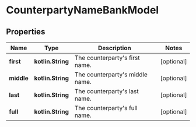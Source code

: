
# CounterpartyNameBankModel

## Properties
Name | Type | Description | Notes
------------ | ------------- | ------------- | -------------
**first** | **kotlin.String** | The counterparty&#39;s first name. |  [optional]
**middle** | **kotlin.String** | The counterparty&#39;s middle name. |  [optional]
**last** | **kotlin.String** | The counterparty&#39;s last name. |  [optional]
**full** | **kotlin.String** | The counterparty&#39;s full name. |  [optional]



